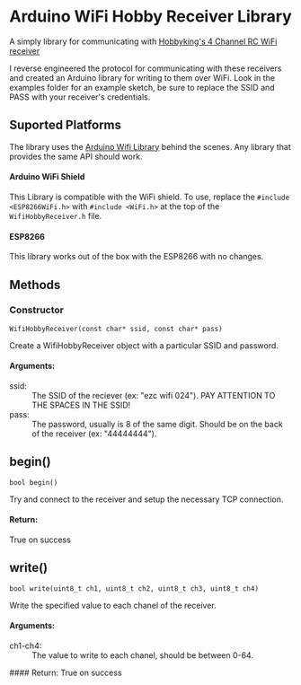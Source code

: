 # Arduino WiFi Hobby Receiver Library
A simply library for communicating with [Hobbyking's 4 Channel RC WiFi receiver](http://www.hobbyking.com/hobbyking/store/__21430__Hobbyking_IOS_Android_4CH_WiFi_Receiver.html)

I reverse engineered the protocol for communicating with these receivers and created an Arduino library for writing to them over WiFi. Look in the examples folder for an example sketch, be sure to replace the SSID and PASS with your receiver's credentials.

## Suported Platforms
The library uses the [Arduino Wifi Library](https://www.arduino.cc/en/Reference/WiFi) behind the scenes. Any library that provides the same API should work.

#### Arduino WiFi Shield
This Library is compatible with the WiFi shield. To use, replace the `#include <ESP8266WiFi.h>` with `#include <WiFi.h>` at the top of the `WifiHobbyReceiver.h` file.

#### ESP8266
This library works out of the box with the ESP8266 with no changes.

## Methods

### Constructor
```
WifiHobbyReceiver(const char* ssid, const char* pass)
```
Create a WifiHobbyReceiver object with a particular SSID and password.
#### Arguments:
<dl>
  <dt>ssid: </dt><dd>The SSID of the reciever (ex: "ezc  wifi  024"). PAY ATTENTION TO THE SPACES IN THE SSID!</dd>
  <dt>pass: </dt><dd>The password, usually is 8 of the same digit. Should be on the back of the receiver (ex: "44444444").</dd>
</dl>

## begin()
```
bool begin()
```
Try and connect to the receiver and setup the necessary TCP connection.
#### Return:
True on success

## write()
```
bool write(uint8_t ch1, uint8_t ch2, uint8_t ch3, uint8_t ch4)
```
Write the specified value to each chanel of the receiver.
#### Arguments:
<dl>
  <dt>ch1-ch4: </dt><dd>The value to write to each chanel, should be between 0-64.</dd>
</dl>
#### Return:
True on success
